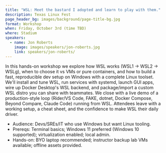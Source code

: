 ```yaml
---
title: "WSL: Meet the bastard I adopted and learn to play with them."
description: Texas Linux Fest
page_header_bg: images/background/page-title-bg.jpg
format: Workshop
when: Friday, October 3rd (time TBD)
where: Stadium
speakers:
  - name: Jon Roberts
    image: images/speakers/jon-roberts.jpg
    link: speakers/jon-roberts/
---
```


In this hands-on workshop we explore how WSL works (WSL1 → WSL2 → WSLg), when
to choose it vs VMs or pure containers, and how to build a fast, reproducible
dev setup on Windows with a complete Linux toolset.  We'll install and tune
WSL, run services with systemd, launch GUI apps, wire up Docker Desktop's WSL
backend, and package/import a custom WSL distro you can share with teammates.
We close with a live demo of a production-style loop (Rider/VS Code, FAKE,
dotnet, Docker Compose, Beyond Compare, Claude Code) running from WSL.
Attendees leave with a working setup, a cheat sheet, and the confidence to make
WSL their daily driver.

* Audience: Devs/SREs/IT who use Windows but want Linux tooling.
* Prereqs: Terminal basics; Windows 11 preferred (Windows 10 supported);
  virtualization enabled; local admin.
* Hands-on: BYO laptop recommended; instructor backup lab VMs available;
  offline assets provided.
